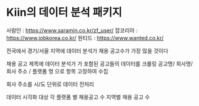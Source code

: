 # Kiin의 데이터 분석 패키지

사람인 : https://www.saramin.co.kr/zf_user/
잡코리아 : https://www.jobkorea.co.kr/
원티드 : https://www.wanted.co.kr/

전국에서 경기/서울 지역에 데이터 분석가 채용 공고수가 가장 많을 것이다

채용 공고 제목에 
데이터 분석가 가 포함된 공고들의 데이터를 크롤링
공고명/ 회사명/ 회사 주소 / 플랫폼 명 으로 항목 고정하여 수집

회사 주소를 시/도 단위로 데이터 전처리

데이터 시각화 대상 
각 플랫폼 별 채용공고 수
지역벌 채용 공고 수









